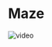 # Maze

![video]((https://github.com/HoJluK/Maze/blob/main/Maze.gif)https://github.com/HoJluK/Maze/blob/main/Maze.gif)
